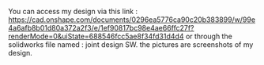 You can access my design via this link : https://cad.onshape.com/documents/0296ea5776ca90c20b383899/w/99e4a6afb8b01d80a372a2f3/e/1ef90817bc98e4ae66ffc27f?renderMode=0&uiState=688546fcc5ae8f34fd31d4d4
or through the solidworks file named : joint design SW. 
the pictures are screenshots of my design. 
